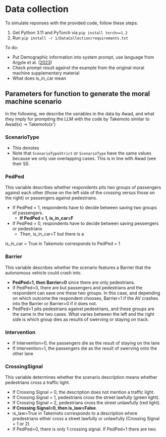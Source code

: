 

# Data collection 

To simulate reponses with the provided code, follow these steps: 

1. Get Python 3.11 and PyTorch via `pip install torch==1.2` 
2. Run `pip install -r 1/DataCollection/requirements.txt`

To do: 
- Put Demographic information into system prompt, use language from Argyle et al. ([2023](https://dataverse.harvard.edu/file.xhtml?fileId=6711665&version=1.0))
- Check prompt result against the example from the original moral machine supplementary material
- What does is_in_car mean


## Parameters for function to generate the moral machine scenario

In the following, we describe the variables in the data by Awad, and what they imply for prompting the LLM with the code by Takemoto similar to Awad(x) -> Takemoto(x')

### ScenarioType 

- This denotes 
- Note that `ScenarioTypeStrict` or `ScenarioType` have the same values because we only use overlapping cases. This is in line with Awad (see their SI).

### PedPed

This variable describes whether respondents pits two groups of passengers against each other (those on the left side of the crossing versus those on the right) or passengers against pedestrians.
- If PedPed = 1, respondents have to decide between saving two groups of passengers. 
    - **If PedPed = 1, is_in_car=F**
- If PedPed = 0, respondents have to decide between saving pessengers or pedestrians
    - Then, is_in_car=T but there is a


is_in_car = True in Takemoto corresponds to PedPed = 1

### Barrier

This variable describes whether the scenario features a Barrier that the autonomous vehicle could crash into. 
- **PedPed=1, then Barrier=0** since there are only pedestrians.
- If PedPed=0, there are but passengers and pedestrians and the respondent can save one these two groups. In this case, and depending on which outcome the respondent chooses, Barrier=1 if the AV crashes into the Barrier or Barrier=0 if it does not.
- PedPed=1 pits pedestrians against pedestrians, and these groups are the same in the two cases. What varies between the left and the right side is which group dies as results of swerving or staying on track. 

### Intervention

- If Intervention=0, the passengers die as the result of staying on the lane
- If Intervention=1, the passengers die as the result of swerving onto the other lane

### CrossingSignal
This variable determines whether the scenario description means whether pedestrians cross a traffic light. 
- If Crossing Signal = 0, the description does not mention a traffic light. 
- If Crossing Signal = 1, pedestrians cross the street lawfully (green light).
- If Crossing Signal = 2, pedestrians cross the street unlawfully (red light).
- **If Crossing Signal=0, then is_law=False**.
- is_law=True in Takemoto corresponds to a description where predestrians either cross a street lawfully or unlawfully (Crossing Signal = 1 or 2). 
- If PedPed=0, there is only 1 crossing signal. If PedPed=1 there are two. 